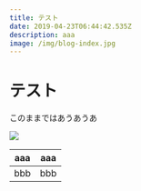 ```yaml
---
title: テスト
date: 2019-04-23T06:44:42.535Z
description: aaa
image: /img/blog-index.jpg
---
```

# テスト

このままではあうあうあ



![](/img/illustrations-tutorials.svg)

| aaa | aaa |
| --- | --- |
| bbb | bbb |
